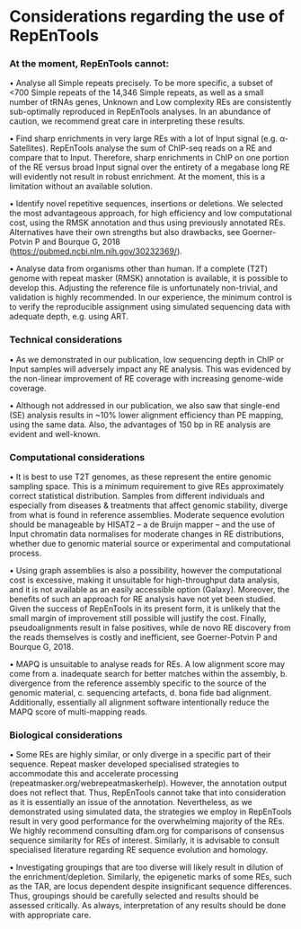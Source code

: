 # Considerations regarding the use of RepEnTools

### At the moment, RepEnTools cannot:    
•	Analyse all Simple repeats precisely. To be more specific, a subset of <700 Simple repeats of the 14,346 Simple repeats, as well as a small number of tRNAs genes, Unknown and Low complexity REs are consistently sub-optimally reproduced in RepEnTools analyses. In an abundance of caution, we recommend great care in interpreting these results.

•	Find sharp enrichments in very large REs with a lot of Input signal (e.g. α-Satellites). RepEnTools analyse the sum of ChIP-seq reads on a RE and compare that to Input. Therefore, sharp enrichments in ChIP on one portion of the RE versus broad Input signal over the entirety of a megabase long RE will evidently not result in robust enrichment. At the moment, this is a limitation without an available solution. 

•	Identify novel repetitive sequences, insertions or deletions. We selected the most advantageous approach, for high efficiency and low computational cost, using the RMSK annotation and thus using previously annotated REs.  Alternatives have their own strengths but also drawbacks, see Goerner-Potvin P and Bourque G, 2018 (https://pubmed.ncbi.nlm.nih.gov/30232369/).

•	Analyse data from organisms other than human. If a complete (T2T) genome with repeat masker (RMSK) annotation is available, it is possible to develop this. Adjusting the reference file is unfortunately non-trivial, and validation is highly recommended. In our experience, the minimum control is to verify the reproducible assignment using simulated sequencing data with adequate depth, e.g. using ART. 

### Technical considerations  
•	As we demonstrated in our publication, low sequencing depth in ChIP or Input samples will adversely impact any RE analysis. This was evidenced by the non-linear improvement of RE coverage with increasing genome-wide coverage.

•	Although not addressed in our publication, we also saw that single-end (SE) analysis results in ~10% lower alignment efficiency than PE mapping, using the same data. Also, the advantages of 150 bp in RE analysis are evident and well-known.

### Computational considerations    
•	It is best to use T2T genomes, as these represent the entire genomic sampling space. This is a minimum requirement to give REs approximately correct statistical distribution. Samples from different individuals and especially from diseases & treatments that affect genomic stability, diverge from what is found in reference assemblies. Moderate sequence evolution should be manageable by HISAT2 – a de Bruijn mapper – and the use of Input chromatin data normalises for moderate changes in RE distributions, whether due to genomic material source or experimental and computational process.

•	Using graph assemblies is also a possibility, however the computational cost is excessive, making it unsuitable for high-throughput data analysis, and it is not available as an easily accessible option (Galaxy). Moreover, the benefits of such an approach for RE analysis have not yet been studied. Given the success of RepEnTools in its present form, it is unlikely that the small margin of improvement still possible will justify the cost. Finally, pseudoalignments result in false positives, while de novo RE discovery from the reads themselves is costly and inefficient, see Goerner-Potvin P and Bourque G, 2018.

•	MAPQ is unsuitable to analyse reads for REs. A low alignment score may come from a. inadequate search for better matches within the assembly, b. divergence from the reference assembly specific to the source of the genomic material, c. sequencing artefacts, d. bona fide bad alignment. Additionally, essentially all alignment software intentionally reduce the MAPQ score of multi-mapping reads.

### Biological considerations    
•	Some REs are highly similar, or only diverge in a specific part of their sequence. Repeat masker developed specialised strategies to accommodate this and accelerate processing (repeatmasker.org/webrepeatmaskerhelp). However, the annotation output does not reflect that. Thus, RepEnTools cannot take that into consideration as it is essentially an issue of the annotation. Nevertheless, as we demonstrated using simulated data, the strategies we employ in RepEnTools result in very good performance for the overwhelming majority of the REs. We highly recommend consulting dfam.org for comparisons of consensus sequence similarity for REs of interest. Similarly, it is advisable to consult specialised literature regarding RE sequence evolution and homology.

•	Investigating groupings that are too diverse will likely result in dilution of the enrichment/depletion. Similarly, the epigenetic marks of some REs, such as the TAR, are locus dependent despite insignificant sequence differences. Thus, groupings should be carefully selected and results should be assessed critically. As always, interpretation of any results should be done with appropriate care.
